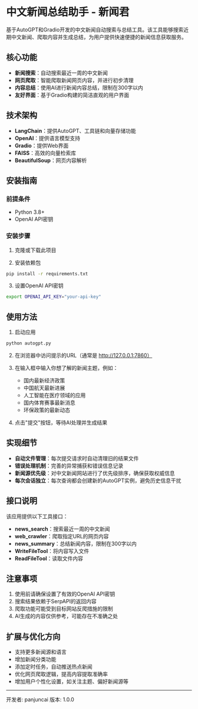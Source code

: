 # 中文新闻总结助手 - 新闻君

基于AutoGPT和Gradio开发的中文新闻自动搜索与总结工具。该工具能够搜索近期中文新闻、爬取内容并生成总结，为用户提供快速便捷的新闻信息获取服务。

## 核心功能

- **新闻搜索**：自动搜索最近一周的中文新闻
- **网页爬取**：智能爬取新闻网页内容，并进行初步清理
- **内容总结**：使用AI进行新闻内容总结，限制在300字以内
- **友好界面**：基于Gradio构建的简洁直观的用户界面

## 技术架构

- **LangChain**：提供AutoGPT、工具链和向量存储功能
- **OpenAI**：提供语言模型支持
- **Gradio**：提供Web界面
- **FAISS**：高效的向量检索库
- **BeautifulSoup**：网页内容解析

## 安装指南

### 前提条件

- Python 3.8+
- OpenAI API密钥

### 安装步骤

1. 克隆或下载此项目

2. 安装依赖包
```bash
pip install -r requirements.txt
```

3. 设置OpenAI API密钥
```bash
export OPENAI_API_KEY="your-api-key"
```

## 使用方法

1. 启动应用
```bash
python autogpt.py
```

2. 在浏览器中访问提示的URL（通常是 http://127.0.0.1:7860）

3. 在输入框中输入你想了解的新闻主题，例如：
   - 国内最新经济政策
   - 中国航天最新进展
   - 人工智能在医疗领域的应用
   - 国内体育赛事最新消息
   - 环保政策的最新动态

4. 点击"提交"按钮，等待AI处理并生成结果

## 实现细节

- **自动文件管理**：每次提交请求时自动清理旧的结果文件
- **错误处理机制**：完善的异常捕获和错误信息记录
- **新闻源优先级**：对中文新闻网站进行了优先级排序，确保获取权威信息
- **每次会话独立**：每次查询都会创建新的AutoGPT实例，避免历史信息干扰

## 接口说明

该应用提供以下工具接口：

- **news_search**：搜索最近一周的中文新闻
- **web_crawler**：爬取指定URL的网页内容
- **news_summary**：总结新闻内容，限制在300字以内
- **WriteFileTool**：将内容写入文件
- **ReadFileTool**：读取文件内容

## 注意事项

1. 使用前请确保设置了有效的OpenAI API密钥
2. 搜索结果依赖于SerpAPI的返回内容
3. 爬取功能可能受到目标网站反爬措施的限制
4. AI生成的内容仅供参考，可能存在不准确之处

## 扩展与优化方向

- 支持更多新闻源和语言
- 增加新闻分类功能
- 添加定时任务，自动推送热点新闻
- 优化网页爬取逻辑，提高内容提取准确率
- 增加用户个性化设置，如关注主题、偏好新闻源等

---

开发者: panjuncai
版本: 1.0.0  
